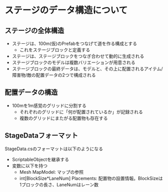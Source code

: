 # ステージのデータ構造について

## ステージの全体構造
- ステージは、100m(仮)のPrefabをつなげて道を作る構成とする
  - これをステージブロックと定義する
- ステージは、ステージブロックをつなぎ合わせて動的に生成される
- ステージブロックのモデルは複数バリエーションが用意される
- ステージブロックの最終データは、モデルと、その上に配置されるアイテム/障害物/敵の配置データの2つで構成される

## 配置データの構造
- 100mを1m感覚のグリッドに分割する
  - それぞれのグリッドに「何が配置されているか」が記録される
  - 複数のグリッドにまたがる配置物も存在する

## StageDataフォーマット
StageData.csのフォーマットは以下のようになる
- ScriptableObjectを継承する
- 変数に以下を持つ
  - Mesh MapModel: マップの参照
  - int[BlockSize*LaneNum] Placements: 配置物の設置情報。BlockSizeは1ブロックの長さ、LaneNumはレーン数
